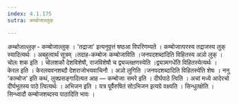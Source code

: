 ```yaml
---
index: 4.1.175
sutra: कम्बोजाल्लुक्

---
```

_कम्बोजाल्लुक्_ - कम्बोजाल्लुक् । 'तद्राजा' इत्यनुवृत्तं षष्ठआ विपरिणम्यते । कम्बोजात्परस्य तद्राजस्य लुक् स्यादित्यर्थः । अबहुत्वार्थं सूत्रम् ।तदाह-कम्बोजः कम्बोजाविति ।जनपदशब्दा॑दिति विहितस्य अञो लुक् । चोलः शक इति । चोलशकौ देशविशेषौ, राजविशेषौ च द्व्यज्लक्षणस्येति ।द्व्यञ्मगधे॑ति विहितस्येत्यर्थः । केरल इति । केरलयवनशब्दौ देशराजोभयवाचिनौ । अञो लुगिति ।जनपदशब्दादिति विहितस्ये॑ति शेषः । ननु 'काम्बोज' इति कथं, लुक्प्रसङ्गादित्यत आह — कम्बोजाः समरे इति । दीर्घपाठे त्विति । अचां मध्ये आदेरचो दीर्घभूतस्य पाठे त्वित्यर्थः । अभिजन इति । यत्र पूर्वैरुषितं सोऽभिजन इत्यग्रे वक्ष्यति । सिन्धुतक्षेति । सिन्ध्वादौ कम्बोजशब्दस्य पाठादिति भावः ।